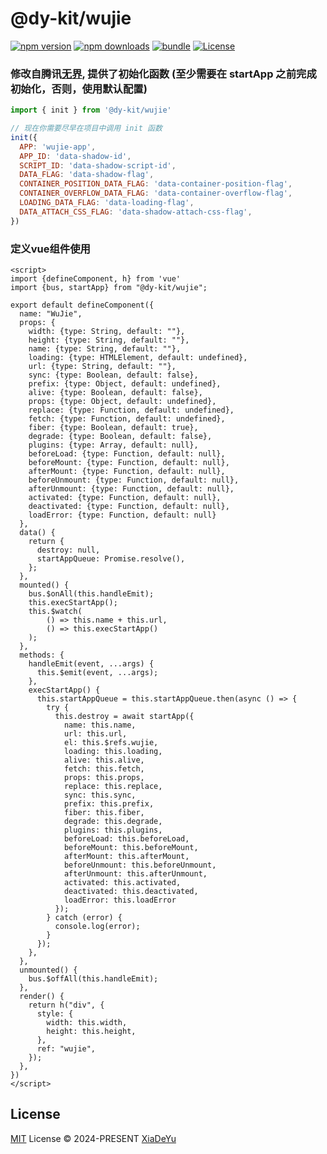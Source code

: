 # @dy-kit/wujie

[![npm version][npm-version-src]][npm-version-href]
[![npm downloads][npm-downloads-src]][npm-downloads-href]
[![bundle][bundle-src]][bundle-href]
[![License][license-src]][license-href]

### 修改自腾讯[无界](https://wujie-micro.github.io/doc/), 提供了初始化函数 (至少需要在 startApp 之前完成初始化，否则，使用默认配置)
```javascript
import { init } from '@dy-kit/wujie'

// 现在你需要尽早在项目中调用 init 函数
init({
  APP: 'wujie-app',
  APP_ID: 'data-shadow-id',
  SCRIPT_ID: 'data-shadow-script-id',
  DATA_FLAG: 'data-shadow-flag',
  CONTAINER_POSITION_DATA_FLAG: 'data-container-position-flag',
  CONTAINER_OVERFLOW_DATA_FLAG: 'data-container-overflow-flag',
  LOADING_DATA_FLAG: 'data-loading-flag',
  DATA_ATTACH_CSS_FLAG: 'data-shadow-attach-css-flag',
})
```

### 定义vue组件使用
```vue
<script>
import {defineComponent, h} from 'vue'
import {bus, startApp} from "@dy-kit/wujie";

export default defineComponent({
  name: "WuJie",
  props: {
    width: {type: String, default: ""},
    height: {type: String, default: ""},
    name: {type: String, default: ""},
    loading: {type: HTMLElement, default: undefined},
    url: {type: String, default: ""},
    sync: {type: Boolean, default: false},
    prefix: {type: Object, default: undefined},
    alive: {type: Boolean, default: false},
    props: {type: Object, default: undefined},
    replace: {type: Function, default: undefined},
    fetch: {type: Function, default: undefined},
    fiber: {type: Boolean, default: true},
    degrade: {type: Boolean, default: false},
    plugins: {type: Array, default: null},
    beforeLoad: {type: Function, default: null},
    beforeMount: {type: Function, default: null},
    afterMount: {type: Function, default: null},
    beforeUnmount: {type: Function, default: null},
    afterUnmount: {type: Function, default: null},
    activated: {type: Function, default: null},
    deactivated: {type: Function, default: null},
    loadError: {type: Function, default: null}
  },
  data() {
    return {
      destroy: null,
      startAppQueue: Promise.resolve(),
    };
  },
  mounted() {
    bus.$onAll(this.handleEmit);
    this.execStartApp();
    this.$watch(
        () => this.name + this.url,
        () => this.execStartApp()
    );
  },
  methods: {
    handleEmit(event, ...args) {
      this.$emit(event, ...args);
    },
    execStartApp() {
      this.startAppQueue = this.startAppQueue.then(async () => {
        try {
          this.destroy = await startApp({
            name: this.name,
            url: this.url,
            el: this.$refs.wujie,
            loading: this.loading,
            alive: this.alive,
            fetch: this.fetch,
            props: this.props,
            replace: this.replace,
            sync: this.sync,
            prefix: this.prefix,
            fiber: this.fiber,
            degrade: this.degrade,
            plugins: this.plugins,
            beforeLoad: this.beforeLoad,
            beforeMount: this.beforeMount,
            afterMount: this.afterMount,
            beforeUnmount: this.beforeUnmount,
            afterUnmount: this.afterUnmount,
            activated: this.activated,
            deactivated: this.deactivated,
            loadError: this.loadError
          });
        } catch (error) {
          console.log(error);
        }
      });
    },
  },
  unmounted() {
    bus.$offAll(this.handleEmit);
  },
  render() {
    return h("div", {
      style: {
        width: this.width,
        height: this.height,
      },
      ref: "wujie",
    });
  },
})
</script>

```

## License

[MIT](./LICENSE) License © 2024-PRESENT [XiaDeYu](https://github.com/Xdy1579883916)

<!-- Badges -->

[npm-version-src]: https://img.shields.io/npm/v/@dy-kit/wujie?style=flat&colorA=080f12&colorB=1fa669
[npm-version-href]: https://npmjs.com/package/@dy-kit/wujie
[npm-downloads-src]: https://img.shields.io/npm/dm/@dy-kit/wujie?style=flat&colorA=080f12&colorB=1fa669
[npm-downloads-href]: https://npmjs.com/package/@dy-kit/wujie
[bundle-src]: https://img.shields.io/bundlephobia/minzip/@dy-kit/wujie?style=flat&colorA=080f12&colorB=1fa669&label=minzip
[bundle-href]: https://bundlephobia.com/result?p=@dy-kit/wujie
[license-src]: https://img.shields.io/github/license/Xdy1579883916/wujie.svg?style=flat&colorA=080f12&colorB=1fa669
[license-href]: https://github.com/Xdy1579883916/WuJie/blob/main/LICENSE
